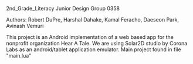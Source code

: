 2nd_Grade_Literacy
Junior Design Group 0358

Authors: Robert DuPre, Harshal Dahake, Kamal Feracho, Daeseon Park,  Avinash Vemuri

This project is an Android implementation of a web based app for the nonprofit organization Hear A Tale.
We are using Solar2D studio by Corona Labs as an android/tablet application emulator.
Main project found in file "main.lua"
